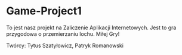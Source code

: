 # Game-Project1
To jest nasz projekt na Zaliczenie Aplikacji Internetowych.
Jest to gra przygodowa o przemierzaniu lochu.
Miłej Gry!


Twórcy:
Tytus Szatyłowicz, Patryk Romanowski
